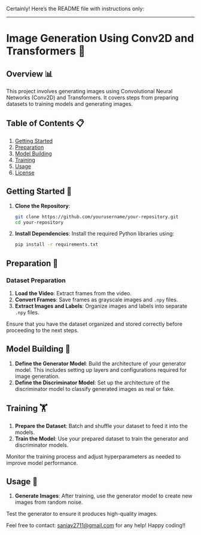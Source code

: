 Certainly! Here’s the README file with instructions only:

---

# Image Generation Using Conv2D and Transformers 🚀

## Overview 📊

This project involves generating images using Convolutional Neural Networks (Conv2D) and Transformers. It covers steps from preparing datasets to training models and generating images.

## Table of Contents 📋

1. [Getting Started](#getting-started)
2. [Preparation](#preparation)
3. [Model Building](#model-building)
4. [Training](#training)
5. [Usage](#usage)
6. [License](#license)

## Getting Started 🚀

1. **Clone the Repository**:
   ```bash
   git clone https://github.com/yourusername/your-repository.git
   cd your-repository
   ```

2. **Install Dependencies**:
   Install the required Python libraries using:
   ```bash
   pip install -r requirements.txt
   ```

## Preparation 📂

### Dataset Preparation

1. **Load the Video**: Extract frames from the video.
2. **Convert Frames**: Save frames as grayscale images and `.npy` files.
3. **Extract Images and Labels**: Organize images and labels into separate `.npy` files.

Ensure that you have the dataset organized and stored correctly before proceeding to the next steps.

## Model Building 🔧

1. **Define the Generator Model**: Build the architecture of your generator model. This includes setting up layers and configurations required for image generation.
2. **Define the Discriminator Model**: Set up the architecture of the discriminator model to classify generated images as real or fake.

## Training 🏋️

1. **Prepare the Dataset**: Batch and shuffle your dataset to feed it into the models.
2. **Train the Model**: Use your prepared dataset to train the generator and discriminator models.

Monitor the training process and adjust hyperparameters as needed to improve model performance.

## Usage 🎯

1. **Generate Images**: After training, use the generator model to create new images from random noise.

Test the generator to ensure it produces high-quality images.

Feel free to contact: saniav2711@gmail.com for any help! 
Happy coding!!
